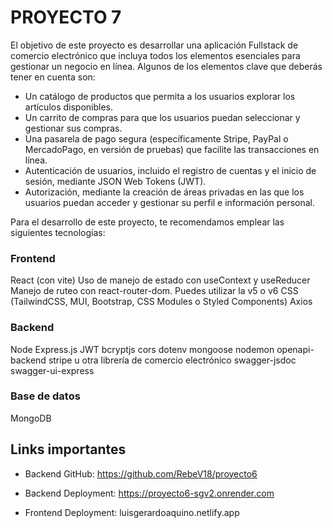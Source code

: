 # PROYECTO 7

El objetivo de este proyecto es desarrollar una aplicación Fullstack de comercio electrónico que incluya todos los elementos esenciales para gestionar un negocio en línea. Algunos de los elementos clave que deberás tener en cuenta son:

- Un catálogo de productos que permita a los usuarios explorar los artículos disponibles.
- Un carrito de compras para que los usuarios puedan seleccionar y gestionar sus compras.
- Una pasarela de pago segura (específicamente Stripe, PayPal o MercadoPago, en versión de pruebas) que facilite las transacciones en línea.
- Autenticación de usuarios, incluido el registro de cuentas y el inicio de sesión, mediante JSON Web Tokens (JWT).
- Autorización, mediante la creación de áreas privadas en las que los usuarios puedan acceder y gestionar su perfil e información personal.


Para el desarrollo de este proyecto, te recomendamos emplear las siguientes tecnologías:
### Frontend
React (con vite)
Uso de manejo de estado con useContext y useReducer
Manejo de ruteo con react-router-dom. Puedes utilizar la v5 o v6
CSS (TailwindCSS, MUI, Bootstrap, CSS Modules o Styled Components)
Axios

### Backend
Node
Express.js
JWT
bcryptjs
cors
dotenv
mongoose
nodemon
openapi-backend
stripe u otra librería de comercio electrónico
swagger-jsdoc
swagger-ui-express

### Base de datos
MongoDB

## Links importantes
- Backend GitHub: https://github.com/RebeV18/proyecto6
- Backend Deployment: https://proyecto6-sgv2.onrender.com

- Frontend Deployment: luisgerardoaquino.netlify.app
